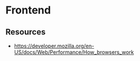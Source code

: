 # Frontend

## Resources
+ https://developer.mozilla.org/en-US/docs/Web/Performance/How_browsers_work
